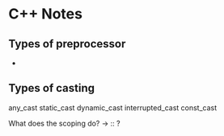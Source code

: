 # C++ Notes

## Types of preprocessor
- <memory>

## Types of casting
any_cast
static_cast
dynamic_cast
interrupted_cast
const_cast

What does the scoping do? -> :: ?
